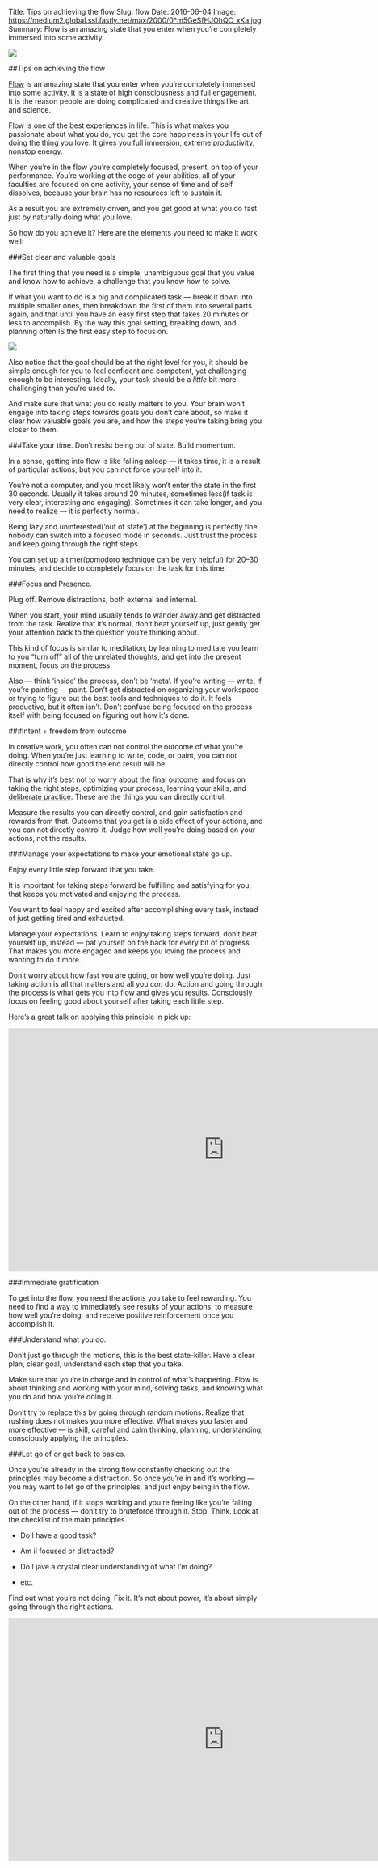 Title: Tips on achieving the flow
Slug: flow
Date: 2016-06-04
Image: https://medium2.global.ssl.fastly.net/max/2000/0*m5GeSfHJOhQC_xKa.jpg
Summary: Flow is an amazing state that you enter when you’re completely immersed into some activity.

![](https://medium2.global.ssl.fastly.net/max/2000/0*m5GeSfHJOhQC_xKa.jpg)

##Tips on achieving the flow

[Flow](https://en.wikipedia.org/wiki/Flow_%28psychology%29) is an amazing state that you enter when you’re completely immersed into some activity. It is a state of high consciousness and full engagement. It is the reason people are doing complicated and creative things like art and science.


Flow is one of the best experiences in life. This is what makes you passionate about what you do, you get the core happiness in your life out of doing the thing you love. It gives you full immersion, extreme productivity, nonstop energy.

When you’re in the flow you’re completely focused, present, on top of your performance. You’re working at the edge of your abilities, all of your faculties are focused on one activity, your sense of time and of self dissolves, because your brain has no resources left to sustain it.

As a result you are extremely driven, and you get good at what you do fast just by naturally doing what you love.

So how do you achieve it? Here are the elements you need to make it work well:

###Set clear and valuable goals

The first thing that you need is a simple, unambiguous goal that you value and know how to achieve, a challenge that you know how to solve.

If what you want to do is a big and complicated task — break it down into multiple smaller ones, then breakdown the first of them into several parts again, and that until you have an easy first step that takes 20 minutes or less to accomplish. By the way this goal setting, breaking down, and planning often IS the first easy step to focus on.

![](https://medium2.global.ssl.fastly.net/max/2000/0*rQBmbr9dfft3IE_0.png)

Also notice that the goal should be at the right level for you, it should be simple enough for you to feel confident and competent, yet challenging enough to be interesting. Ideally, your task should be a *little* bit more challenging than you’re used to.

And make sure that what you do really matters to you. Your brain won’t engage into taking steps towards goals you don’t care about, so make it clear how valuable goals you are, and how the steps you’re taking bring you closer to them.

###Take your time. Don’t resist being out of state. Build momentum.

In a sense, getting into flow is like falling asleep — it takes time, it is a result of particular actions, but you can not force yourself into it.

You’re not a computer, and you most likely won’t enter the state in the first 30 seconds. Usually it takes around 20 minutes, sometimes less(if task is very clear, interesting and engaging). Sometimes it can take longer, and you need to realize — it is perfectly normal.

Being lazy and uninterested(‘out of state’) at the beginning is perfectly fine, nobody can switch into a focused mode in seconds. Just trust the process and keep going through the right steps.

You can set up a timer([pomodoro technique](https://en.wikipedia.org/wiki/Pomodoro_Technique) can be very helpful) for 20–30 minutes, and decide to completely focus on the task for this time.

###Focus and Presence.

Plug off. Remove distractions, both external and internal.

When you start, your mind usually tends to wander away and get distracted from the task. Realize that it’s normal, don’t beat yourself up, just gently get your attention back to the question you’re thinking about.

This kind of focus is similar to meditation, by learning to meditate you learn to you “turn off” all of the unrelated thoughts, and get into the present moment, focus on the process.

Also — think ‘inside’ the process, don’t be ‘meta’. If you’re writing — write, if you’re painting — paint. Don’t get distracted on organizing your workspace or trying to figure out the best tools and techniques to do it. It feels productive, but it often isn’t. Don’t confuse being focused on the process itself with being focused on figuring out how it’s done.

###Intent + freedom from outcome

In creative work, you often can not control the outcome of what you’re doing. When you’re just learning to write, code, or paint, you can not directly control how good the end result will be.

That is why it’s best not to worry about the final outcome, and focus on taking the right steps, optimizing your process, learning your skills, and [deliberate practice](https://en.wikipedia.org/wiki/Practice_%28learning_method%29). These are the things you can directly control.

Measure the results you can directly control, and gain satisfaction and rewards from that. Outcome that you get is a side effect of your actions, and you can not directly control it. Judge how well you’re doing based on your actions, not the results.

###Manage your expectations to make your emotional state go up.

Enjoy every little step forward that you take.

It is important for taking steps forward be fulfilling and satisfying for you, that keeps you motivated and enjoying the process.

You want to feel happy and excited after accomplishing every task, instead of just getting tired and exhausted.

Manage your expectations. Learn to enjoy taking steps forward, don’t beat yourself up, instead — pat yourself on the back for every bit of progress. That makes you more engaged and keeps you loving the process and wanting to do it more.

Don’t worry about how fast you are going, or how well you’re doing. Just taking action is all that matters and all you *can* do. Action and going through the process is what gets you into flow and gives you results. Consciously focus on feeling good about yourself after taking each little step.

Here’s a great talk on applying this principle in pick up:

<div class="flex-video youtube widescreen">
<iframe width="853" height="480"
src="https://www.youtube.com/embed/bUJdJIxgI7U?rel=0&amp;showinfo=0" frameborder="0" allowfullscreen></iframe>
</div>


###Immediate gratification

To get into the flow, you need the actions you take to feel rewarding. You need to find a way to immediately see results of your actions, to measure how well you’re doing, and receive positive reinforcement once you accomplish it.

###Understand what you do.

Don’t just go through the motions, this is the best state-killer. Have a clear plan, clear goal, understand each step that you take.

Make sure that you’re in charge and in control of what’s happening. Flow is about thinking and working with your mind, solving tasks, and knowing what you do and how you’re doing it.

Don’t try to replace this by going through random motions. Realize that rushing does not makes you more effective. What makes you faster and more effective — is skill, careful and calm thinking, planning, understanding, consciously applying the principles.

###Let go of or get back to basics.

Once you’re already in the strong flow constantly checking out the principles may become a distraction. So once you’re in and it’s working — you may want to let go of the principles, and just enjoy being in the flow.

On the other hand, if it stops working and you’re feeling like you’re falling out of the process — don’t try to bruteforce through it. Stop. Think. Look at the checklist of the main principles.

* Do I have a good task?

* Am iI focused or distracted?

* Do I jave a crystal clear understanding of what I’m doing?

* etc.

Find out what you’re not doing. Fix it. It’s not about power, it’s about simply going through the right actions.

<div class="flex-video youtube widescreen">
<iframe width="853" height="480"
src="https://www.youtube.com/embed/eH17Jiz0tz8?rel=0&amp;showinfo=0" frameborder="0" allowfullscreen></iframe>
</div>

